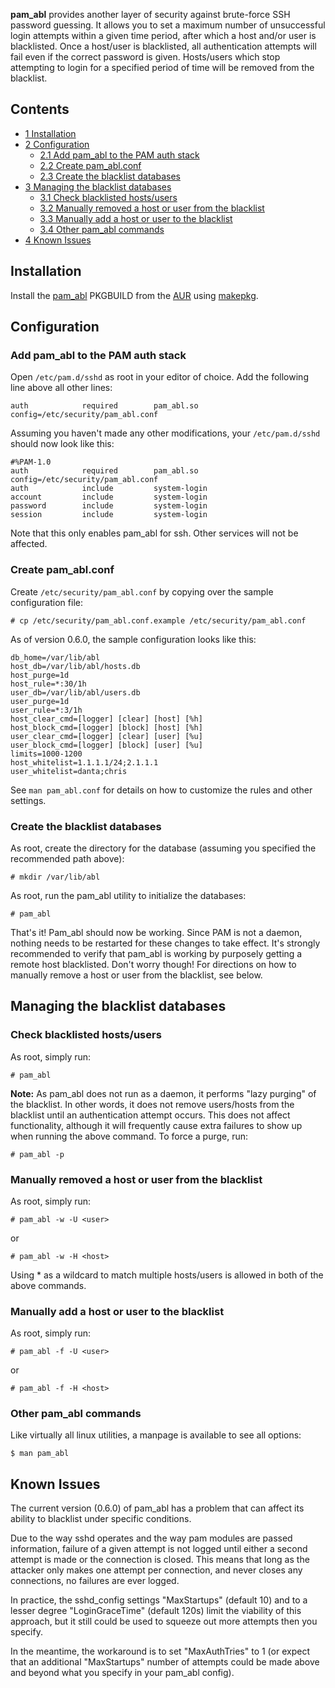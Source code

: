 **pam_abl** provides another layer of security against brute-force SSH password guessing. It allows you to set a maximum number of unsuccessful login attempts within a given time period, after which a host and/or user is blacklisted. Once a host/user is blacklisted, all authentication attempts will fail even if the correct password is given. Hosts/users which stop attempting to login for a specified period of time will be removed from the blacklist.

## Contents

*   [1 Installation](#Installation)
*   [2 Configuration](#Configuration)
    *   [2.1 Add pam_abl to the PAM auth stack](#Add_pam_abl_to_the_PAM_auth_stack)
    *   [2.2 Create pam_abl.conf](#Create_pam_abl.conf)
    *   [2.3 Create the blacklist databases](#Create_the_blacklist_databases)
*   [3 Managing the blacklist databases](#Managing_the_blacklist_databases)
    *   [3.1 Check blacklisted hosts/users](#Check_blacklisted_hosts.2Fusers)
    *   [3.2 Manually removed a host or user from the blacklist](#Manually_removed_a_host_or_user_from_the_blacklist)
    *   [3.3 Manually add a host or user to the blacklist](#Manually_add_a_host_or_user_to_the_blacklist)
    *   [3.4 Other pam_abl commands](#Other_pam_abl_commands)
*   [4 Known Issues](#Known_Issues)

## Installation

Install the [pam_abl](https://aur.archlinux.org/packages/pam_abl/) PKGBUILD from the [AUR](/index.php/AUR "AUR") using [makepkg](/index.php/Makepkg "Makepkg").

## Configuration

### Add pam_abl to the PAM auth stack

Open `/etc/pam.d/sshd` as root in your editor of choice. Add the following line above all other lines:

```
auth            required        pam_abl.so config=/etc/security/pam_abl.conf

```

Assuming you haven't made any other modifications, your `/etc/pam.d/sshd` should now look like this:

```
#%PAM-1.0
auth            required        pam_abl.so config=/etc/security/pam_abl.conf
auth            include         system-login
account         include         system-login
password        include         system-login
session         include         system-login

```

Note that this only enables pam_abl for ssh. Other services will not be affected.

### Create pam_abl.conf

Create `/etc/security/pam_abl.conf` by copying over the sample configuration file:

```
# cp /etc/security/pam_abl.conf.example /etc/security/pam_abl.conf

```

As of version 0.6.0, the sample configuration looks like this:

```
db_home=/var/lib/abl
host_db=/var/lib/abl/hosts.db
host_purge=1d
host_rule=*:30/1h
user_db=/var/lib/abl/users.db
user_purge=1d
user_rule=*:3/1h
host_clear_cmd=[logger] [clear] [host] [%h]
host_block_cmd=[logger] [block] [host] [%h]
user_clear_cmd=[logger] [clear] [user] [%u]
user_block_cmd=[logger] [block] [user] [%u]
limits=1000-1200
host_whitelist=1.1.1.1/24;2.1.1.1
user_whitelist=danta;chris

```

See `man pam_abl.conf` for details on how to customize the rules and other settings.

### Create the blacklist databases

As root, create the directory for the database (assuming you specified the recommended path above):

```
# mkdir /var/lib/abl

```

As root, run the pam_abl utility to initialize the databases:

```
# pam_abl

```

That's it! Pam_abl should now be working. Since PAM is not a daemon, nothing needs to be restarted for these changes to take effect. It's strongly recommended to verify that pam_abl is working by purposely getting a remote host blacklisted. Don't worry though! For directions on how to manually remove a host or user from the blacklist, see below.

## Managing the blacklist databases

### Check blacklisted hosts/users

As root, simply run:

```
# pam_abl

```

**Note:** As pam_abl does not run as a daemon, it performs "lazy purging" of the blacklist. In other words, it does not remove users/hosts from the blacklist until an authentication attempt occurs. This does not affect functionality, although it will frequently cause extra failures to show up when running the above command. To force a purge, run:
```
# pam_abl -p

```

### Manually removed a host or user from the blacklist

As root, simply run:

```
# pam_abl -w -U <user>

```

or

```
# pam_abl -w -H <host>

```

Using * as a wildcard to match multiple hosts/users is allowed in both of the above commands.

### Manually add a host or user to the blacklist

As root, simply run:

```
# pam_abl -f -U <user>

```

or

```
# pam_abl -f -H <host>

```

### Other pam_abl commands

Like virtually all linux utilities, a manpage is available to see all options:

```
$ man pam_abl

```

## Known Issues

The current version (0.6.0) of pam_abl has a problem that can affect its ability to blacklist under specific conditions.

Due to the way sshd operates and the way pam modules are passed information, failure of a given attempt is not logged until either a second attempt is made or the connection is closed. This means that long as the attacker only makes one attempt per connection, and never closes any connections, no failures are ever logged.

In practice, the sshd_config settings "MaxStartups" (default 10) and to a lesser degree "LoginGraceTime" (default 120s) limit the viability of this approach, but it still could be used to squeeze out more attempts then you specify.

In the meantime, the workaround is to set "MaxAuthTries" to 1 (or expect that an additional "MaxStartups" number of attempts could be made above and beyond what you specify in your pam_abl config).